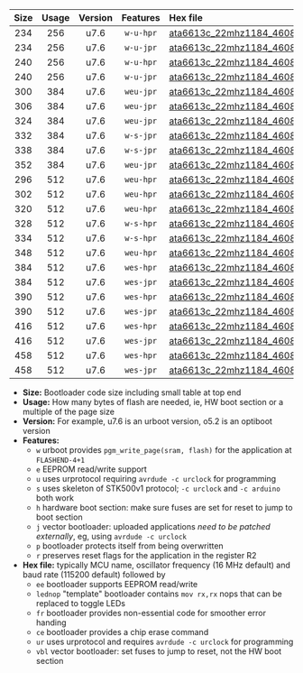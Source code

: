|Size|Usage|Version|Features|Hex file|
|:-:|:-:|:-:|:-:|:--|
|234|256|u7.6|`w-u-hpr`|[ata6613c_22mhz1184_460800bps_ur.hex](https://raw.githubusercontent.com/stefanrueger/urboot/main/bootloaders/ata6613c/fcpu_22mhz1184/460800_bps/ata6613c_22mhz1184_460800bps_ur.hex)|
|234|256|u7.6|`w-u-jpr`|[ata6613c_22mhz1184_460800bps_ur_vbl.hex](https://raw.githubusercontent.com/stefanrueger/urboot/main/bootloaders/ata6613c/fcpu_22mhz1184/460800_bps/ata6613c_22mhz1184_460800bps_ur_vbl.hex)|
|240|256|u7.6|`w-u-hpr`|[ata6613c_22mhz1184_460800bps_lednop_ur.hex](https://raw.githubusercontent.com/stefanrueger/urboot/main/bootloaders/ata6613c/fcpu_22mhz1184/460800_bps/ata6613c_22mhz1184_460800bps_lednop_ur.hex)|
|240|256|u7.6|`w-u-jpr`|[ata6613c_22mhz1184_460800bps_lednop_ur_vbl.hex](https://raw.githubusercontent.com/stefanrueger/urboot/main/bootloaders/ata6613c/fcpu_22mhz1184/460800_bps/ata6613c_22mhz1184_460800bps_lednop_ur_vbl.hex)|
|300|384|u7.6|`weu-jpr`|[ata6613c_22mhz1184_460800bps_ee_ur_vbl.hex](https://raw.githubusercontent.com/stefanrueger/urboot/main/bootloaders/ata6613c/fcpu_22mhz1184/460800_bps/ata6613c_22mhz1184_460800bps_ee_ur_vbl.hex)|
|306|384|u7.6|`weu-jpr`|[ata6613c_22mhz1184_460800bps_ee_lednop_ur_vbl.hex](https://raw.githubusercontent.com/stefanrueger/urboot/main/bootloaders/ata6613c/fcpu_22mhz1184/460800_bps/ata6613c_22mhz1184_460800bps_ee_lednop_ur_vbl.hex)|
|324|384|u7.6|`weu-jpr`|[ata6613c_22mhz1184_460800bps_ee_lednop_fr_ur_vbl.hex](https://raw.githubusercontent.com/stefanrueger/urboot/main/bootloaders/ata6613c/fcpu_22mhz1184/460800_bps/ata6613c_22mhz1184_460800bps_ee_lednop_fr_ur_vbl.hex)|
|332|384|u7.6|`w-s-jpr`|[ata6613c_22mhz1184_460800bps_vbl.hex](https://raw.githubusercontent.com/stefanrueger/urboot/main/bootloaders/ata6613c/fcpu_22mhz1184/460800_bps/ata6613c_22mhz1184_460800bps_vbl.hex)|
|338|384|u7.6|`w-s-jpr`|[ata6613c_22mhz1184_460800bps_lednop_vbl.hex](https://raw.githubusercontent.com/stefanrueger/urboot/main/bootloaders/ata6613c/fcpu_22mhz1184/460800_bps/ata6613c_22mhz1184_460800bps_lednop_vbl.hex)|
|352|384|u7.6|`weu-jpr`|[ata6613c_22mhz1184_460800bps_ee_lednop_fr_ce_ur_vbl.hex](https://raw.githubusercontent.com/stefanrueger/urboot/main/bootloaders/ata6613c/fcpu_22mhz1184/460800_bps/ata6613c_22mhz1184_460800bps_ee_lednop_fr_ce_ur_vbl.hex)|
|296|512|u7.6|`weu-hpr`|[ata6613c_22mhz1184_460800bps_ee_ur.hex](https://raw.githubusercontent.com/stefanrueger/urboot/main/bootloaders/ata6613c/fcpu_22mhz1184/460800_bps/ata6613c_22mhz1184_460800bps_ee_ur.hex)|
|302|512|u7.6|`weu-hpr`|[ata6613c_22mhz1184_460800bps_ee_lednop_ur.hex](https://raw.githubusercontent.com/stefanrueger/urboot/main/bootloaders/ata6613c/fcpu_22mhz1184/460800_bps/ata6613c_22mhz1184_460800bps_ee_lednop_ur.hex)|
|320|512|u7.6|`weu-hpr`|[ata6613c_22mhz1184_460800bps_ee_lednop_fr_ur.hex](https://raw.githubusercontent.com/stefanrueger/urboot/main/bootloaders/ata6613c/fcpu_22mhz1184/460800_bps/ata6613c_22mhz1184_460800bps_ee_lednop_fr_ur.hex)|
|328|512|u7.6|`w-s-hpr`|[ata6613c_22mhz1184_460800bps.hex](https://raw.githubusercontent.com/stefanrueger/urboot/main/bootloaders/ata6613c/fcpu_22mhz1184/460800_bps/ata6613c_22mhz1184_460800bps.hex)|
|334|512|u7.6|`w-s-hpr`|[ata6613c_22mhz1184_460800bps_lednop.hex](https://raw.githubusercontent.com/stefanrueger/urboot/main/bootloaders/ata6613c/fcpu_22mhz1184/460800_bps/ata6613c_22mhz1184_460800bps_lednop.hex)|
|348|512|u7.6|`weu-hpr`|[ata6613c_22mhz1184_460800bps_ee_lednop_fr_ce_ur.hex](https://raw.githubusercontent.com/stefanrueger/urboot/main/bootloaders/ata6613c/fcpu_22mhz1184/460800_bps/ata6613c_22mhz1184_460800bps_ee_lednop_fr_ce_ur.hex)|
|384|512|u7.6|`wes-hpr`|[ata6613c_22mhz1184_460800bps_ee.hex](https://raw.githubusercontent.com/stefanrueger/urboot/main/bootloaders/ata6613c/fcpu_22mhz1184/460800_bps/ata6613c_22mhz1184_460800bps_ee.hex)|
|384|512|u7.6|`wes-jpr`|[ata6613c_22mhz1184_460800bps_ee_vbl.hex](https://raw.githubusercontent.com/stefanrueger/urboot/main/bootloaders/ata6613c/fcpu_22mhz1184/460800_bps/ata6613c_22mhz1184_460800bps_ee_vbl.hex)|
|390|512|u7.6|`wes-hpr`|[ata6613c_22mhz1184_460800bps_ee_lednop.hex](https://raw.githubusercontent.com/stefanrueger/urboot/main/bootloaders/ata6613c/fcpu_22mhz1184/460800_bps/ata6613c_22mhz1184_460800bps_ee_lednop.hex)|
|390|512|u7.6|`wes-jpr`|[ata6613c_22mhz1184_460800bps_ee_lednop_vbl.hex](https://raw.githubusercontent.com/stefanrueger/urboot/main/bootloaders/ata6613c/fcpu_22mhz1184/460800_bps/ata6613c_22mhz1184_460800bps_ee_lednop_vbl.hex)|
|416|512|u7.6|`wes-hpr`|[ata6613c_22mhz1184_460800bps_ee_lednop_fr.hex](https://raw.githubusercontent.com/stefanrueger/urboot/main/bootloaders/ata6613c/fcpu_22mhz1184/460800_bps/ata6613c_22mhz1184_460800bps_ee_lednop_fr.hex)|
|416|512|u7.6|`wes-jpr`|[ata6613c_22mhz1184_460800bps_ee_lednop_fr_vbl.hex](https://raw.githubusercontent.com/stefanrueger/urboot/main/bootloaders/ata6613c/fcpu_22mhz1184/460800_bps/ata6613c_22mhz1184_460800bps_ee_lednop_fr_vbl.hex)|
|458|512|u7.6|`wes-hpr`|[ata6613c_22mhz1184_460800bps_ee_lednop_fr_ce.hex](https://raw.githubusercontent.com/stefanrueger/urboot/main/bootloaders/ata6613c/fcpu_22mhz1184/460800_bps/ata6613c_22mhz1184_460800bps_ee_lednop_fr_ce.hex)|
|458|512|u7.6|`wes-jpr`|[ata6613c_22mhz1184_460800bps_ee_lednop_fr_ce_vbl.hex](https://raw.githubusercontent.com/stefanrueger/urboot/main/bootloaders/ata6613c/fcpu_22mhz1184/460800_bps/ata6613c_22mhz1184_460800bps_ee_lednop_fr_ce_vbl.hex)|

- **Size:** Bootloader code size including small table at top end
- **Usage:** How many bytes of flash are needed, ie, HW boot section or a multiple of the page size
- **Version:** For example, u7.6 is an urboot version, o5.2 is an optiboot version
- **Features:**
  + `w` urboot provides `pgm_write_page(sram, flash)` for the application at `FLASHEND-4+1`
  + `e` EEPROM read/write support
  + `u` uses urprotocol requiring `avrdude -c urclock` for programming
  + `s` uses skeleton of STK500v1 protocol; `-c urclock` and `-c arduino` both work
  + `h` hardware boot section: make sure fuses are set for reset to jump to boot section
  + `j` vector bootloader: uploaded applications *need to be patched externally*, eg, using `avrdude -c urclock`
  + `p` bootloader protects itself from being overwritten
  + `r` preserves reset flags for the application in the register R2
- **Hex file:** typically MCU name, oscillator frequency (16 MHz default) and baud rate (115200 default) followed by
  + `ee` bootloader supports EEPROM read/write
  + `lednop` "template" bootloader contains `mov rx,rx` nops that can be replaced to toggle LEDs
  + `fr` bootloader provides non-essential code for smoother error handing
  + `ce` bootloader provides a chip erase command
  + `ur` uses urprotocol and requires `avrdude -c urclock` for programming
  + `vbl` vector bootloader: set fuses to jump to reset, not the HW boot section
